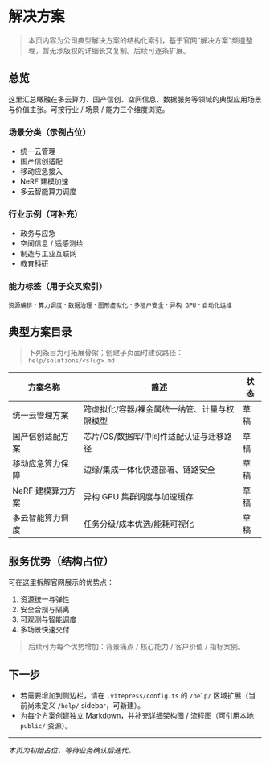# 解决方案

> 本页内容为公司典型解决方案的结构化索引，基于官网“解决方案”频道整理，暂无涉版权的详细长文复制。后续可逐条扩展。

## 总览

这里汇总瞰融在多云算力、国产信创、空间信息、数据服务等领域的典型应用场景与价值主张。可按行业 / 场景 / 能力三个维度浏览。

### 场景分类（示例占位）
- 统一云管理
- 国产信创适配
- 移动应急接入
- NeRF 建模加速
- 多云智能算力调度

### 行业示例（可补充）
- 政务与应急
- 空间信息 / 遥感测绘
- 制造与工业互联网
- 教育科研

### 能力标签（用于交叉索引）
`资源编排` · `算力调度` · `数据治理` · `图形虚拟化` · `多租户安全` · `异构 GPU` · `自动化运维`

## 典型方案目录

> 下列条目为可拓展骨架；创建子页面时建议路径：`help/solutions/<slug>.md`

| 方案名称 | 简述 | 状态 |
| -------- | ---- | ---- |
| 统一云管理方案 | 跨虚拟化/容器/裸金属统一纳管、计量与权限模型 | 草稿 |
| 国产信创适配方案 | 芯片/OS/数据库/中间件适配认证与迁移路径 | 草稿 |
| 移动应急算力保障 | 边缘/集成一体化快速部署、链路安全 | 草稿 |
| NeRF 建模算力方案 | 异构 GPU 集群调度与加速缓存 | 草稿 |
| 多云智能算力调度 | 任务分级/成本优选/能耗可视化 | 草稿 |

## 服务优势（结构占位）

可在这里拆解官网展示的优势点：
1. 资源统一与弹性
2. 安全合规与隔离
3. 可观测与智能调度
4. 多场景快速交付

> 后续可为每个优势增加：背景痛点 / 核心能力 / 客户价值 / 指标案例。

## 下一步
- 若需要增加到侧边栏，请在 `.vitepress/config.ts` 的 `/help/` 区域扩展（当前尚未定义 `/help/` sidebar，可新建）。
- 为每个方案创建独立 Markdown，并补充详细架构图 / 流程图（可引用本地 `public/` 资源）。

---
_本页为初始占位，等待业务确认后迭代。_
